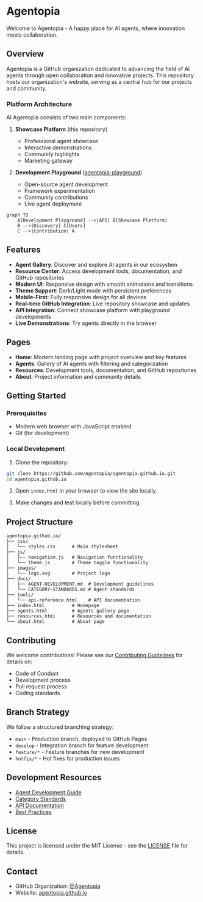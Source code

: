 # Agentopia

Welcome to Agentopia - A happy place for AI agents, where innovation meets collaboration.

## Overview

Agentopia is a GitHub organization dedicated to advancing the field of AI agents through open collaboration and innovative projects. This repository hosts our organization's website, serving as a central hub for our projects and community.

### Platform Architecture

AI Agentopia consists of two main components:

1. **Showcase Platform** (this repository)
   - Professional agent showcase
   - Interactive demonstrations
   - Community highlights
   - Marketing gateway

2. **Development Playground** ([agentopia-playground](https://github.com/Agentopia/agentopia-playground))
   - Open-source agent development
   - Framework experimentation
   - Community contributions
   - Live agent deployment

```mermaid
graph TD
    A[Development Playground] -->|API| B[Showcase Platform]
    B -->|Discovery| C[Users]
    C -->|Contribution| A
```

## Features

- **Agent Gallery**: Discover and explore AI agents in our ecosystem
- **Resource Center**: Access development tools, documentation, and GitHub repositories
- **Modern UI**: Responsive design with smooth animations and transitions
- **Theme Support**: Dark/Light mode with persistent preferences
- **Mobile-First**: Fully responsive design for all devices
- **Real-time GitHub Integration**: Live repository showcase and updates
- **API Integration**: Connect showcase platform with playground developments
- **Live Demonstrations**: Try agents directly in the browser

## Pages

- **Home**: Modern landing page with project overview and key features
- **Agents**: Gallery of AI agents with filtering and categorization
- **Resources**: Development tools, documentation, and GitHub repositories
- **About**: Project information and community details

## Getting Started

### Prerequisites

- Modern web browser with JavaScript enabled
- Git (for development)

### Local Development

1. Clone the repository:
```bash
git clone https://github.com/Agentopia/agentopia.github.io.git
cd agentopia.github.io
```

2. Open `index.html` in your browser to view the site locally.

3. Make changes and test locally before committing.

## Project Structure

```
agentopia.github.io/
├── css/
│   └── styles.css      # Main stylesheet
├── js/
│   ├── navigation.js   # Navigation functionality
│   └── theme.js        # Theme toggle functionality
├── images/
│   └── logo.svg        # Project logo
├── docs/
│   ├── AGENT-DEVELOPMENT.md  # Development guidelines
│   └── CATEGORY-STANDARDS.md # Agent standards
├── tools/
│   └── api-reference.html    # API documentation
├── index.html          # Homepage
├── agents.html         # Agents gallery page
├── resources.html      # Resources and documentation
└── about.html          # About page
```

## Contributing

We welcome contributions! Please see our [Contributing Guidelines](CONTRIBUTING.md) for details on:

- Code of Conduct
- Development process
- Pull request process
- Coding standards

## Branch Strategy

We follow a structured branching strategy:

- `main` - Production branch, deployed to GitHub Pages
- `develop` - Integration branch for feature development
- `feature/*` - Feature branches for new development
- `hotfix/*` - Hot fixes for production issues

## Development Resources

- [Agent Development Guide](docs/AGENT-DEVELOPMENT.md)
- [Category Standards](docs/CATEGORY-STANDARDS.md)
- [API Documentation](tools/api-reference.html)
- [Best Practices](tools/best-practices.html)

## License

This project is licensed under the MIT License - see the [LICENSE](LICENSE) file for details.

## Contact

- GitHub Organization: [@Agentopia](https://github.com/Agentopia)
- Website: [agentopia.github.io](https://agentopia.github.io)
